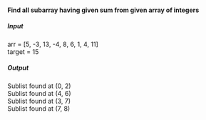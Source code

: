 #### Find all subarray having given sum from given array of integers

##### Input

arr = [5, -3, 13, -4, 8, 6, 1, 4, 11]  
target = 15

##### Output

Sublist found at (0, 2)  
Sublist found at (4, 6)  
Sublist found at (3, 7)  
Sublist found at (7, 8)

